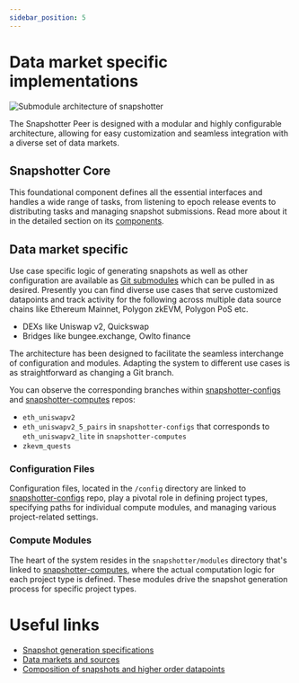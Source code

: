 ```yaml
---
sidebar_position: 5
---
```


# Data market specific implementations

![Submodule architecture of snapshotter](/images/submodule_architecture.png)

The Snapshotter Peer is designed with a modular and highly configurable architecture, allowing for easy customization and seamless integration with a diverse set of data markets.

## Snapshotter Core

This foundational component defines all the essential interfaces and handles a wide range of tasks, from listening to epoch release events to distributing tasks and managing snapshot submissions. Read more about it in the detailed section on its [components](/docs/Protocol/Specifications/Snapshotter/components.md).


## Data market specific

Use case specific logic of generating snapshots as well as other configuration are available as [Git submodules](https://git-scm.com/book/en/v2/Git-Tools-Submodules) which can be pulled in as desired. Presently you can find diverse use cases that serve customized datapoints and track activity for the following across multiple data source chains like Ethereum Mainnet, Polygon zkEVM, Polygon PoS etc.

* DEXs like Uniswap v2, Quickswap
* Bridges like bungee.exchange, Owlto finance

The architecture has been designed to facilitate the seamless interchange of configuration and modules. Adapting the system to different use cases is as straightforward as changing a Git branch.

You can observe the corresponding branches within [snapshotter-configs](https://github.com/PowerLoom/snapshotter-configs/) and [snapshotter-computes](https://github.com/PowerLoom/snapshotter-computes/) repos:

* `eth_uniswapv2`
* `eth_uniswapv2_5_pairs` in `snapshotter-configs` that corresponds to `eth_uniswapv2_lite` in `snapshotter-computes`
* `zkevm_quests`

### Configuration Files

Configuration files, located in the `/config` directory are linked to [snapshotter-configs](https://github.com/PowerLoom/snapshotter-configs/) repo, play a pivotal role in defining project types, specifying paths for individual compute modules, and managing various project-related settings.


### Compute Modules

The heart of the system resides in the `snapshotter/modules` directory that's linked to [snapshotter-computes](https://github.com/PowerLoom/snapshotter-computes/), where the actual computation logic for each project type is defined. These modules drive the snapshot generation process for specific project types.


# Useful links

* [Snapshot generation specifications](/docs/Protocol/Specifications/Snapshotter/snapshot_build.md)
* [Data markets and sources](/docs/Protocol/data_sources.md)
* [Composition of snapshots and higher order datapoints](/docs/Protocol/data_composition.md)